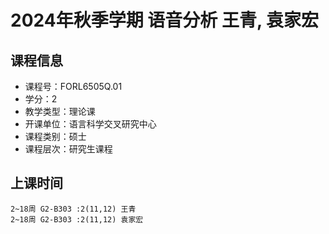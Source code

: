 # 2024年秋季学期 语音分析 王青, 袁家宏






## 课程信息

- 课程号：FORL6505Q.01
- 学分：2
- 教学类型：理论课
- 开课单位：语言科学交叉研究中心
- 课程类别：硕士
- 课程层次：研究生课程

## 上课时间

```
2~18周 G2-B303 :2(11,12) 王青
2~18周 G2-B303 :2(11,12) 袁家宏
```

